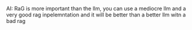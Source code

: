 
AI: RaG is more important than the llm, you can use a mediocre llm and a very good rag inpelemntation and it will be better than a better llm witn a bad rag
